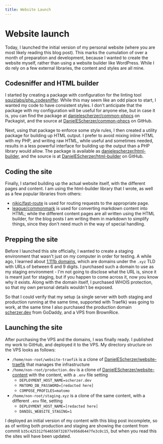 ```yaml
---
title: Website Launch
---
```


# Website launch

Today, I launched the initial version of my personal website (where you are most
likely reading this blog post). This marks the cumulation of over a month of
preparation and development, because I wanted to create the website myself,
rather than using a website builder like WordPress. While I do rely on a few
external libraries, the content and styles are all mine.

## Codesniffer and HTML builder

I started by creating a package with configuration for the linting tool
[squizlabs/php_codesniffer][package:squizlabs]. While this may seem like an odd
place to start, I wanted my code to have consistent styles. I don't anticipate
that the package with my configuration will be useful for anyone else, but in
case it is, you can find the package at
[danielescherzer/common-phpcs][package:common-phpcs] on Packagist, and the
source at [DanielEScherzer/common-phpcs][gh:common-phpcs] on GitHub.

Next, using that package to enforce some style rules, I then created a utility
package for building up HTML output. I prefer to avoid mixing inline HTML with
my PHP, and writing raw HTML, while useful and sometimes needed, results in a
less powerful interface for building up the output than a PHP library would
allow. The package is available as
[danielescherzer/html-builder][package:html-builder], and the source is at
[DanielEScherzer/html-builder][gh:html-builder] on GitHub.

## Coding the site

Finally, I started building up the actual website itself, with the different
pages and content. I am using the html-builder library that I wrote, as well
as a few popular libraries from others:

- [nikic/fast-route][package:fast-route] is used for routing requests to the
appropriate page.
- [league/commonmark][package:commonmark] is used for converting markdown
content into HTML; while the different content pages are all written using the
HTML builder, for the blog posts I am writing them in markdown to simplify
things, since they don't need much in the way of special handling.

## Prepping the site

Before I launched this site officially, I wanted to create a staging environment
that wasn't just on my computer in order for testing. A while ago, I learned
about [1.111b domains](https://en.wikipedia.org/wiki/.xyz#1.111B_Class), which
are domains under the `.xyz` TLD with URLs of between 6 and 9 digits. I
purchased such a domain to use as my staging environment - I'm not going to
disclose what the URL is, since it is meant just for staging, but if you happen
to come across it, now you know why it exists. Along with the domain itself, I
purchased WHOIS protection, so that my own personal details wouldn't be exposed.

So that I could verify that my setup (a single server with both staging and
production running at the same time, supported with Traefik) was going to work,
at the same time I also purchased the production domain
[scherzer.dev](https://scherzer.dev) from GoDaddy, and a VPS from BrownRice.

## Launching the site

After purchasing the VPS and the domains, I was finally ready. I published my
work to GitHub, and deployed it to the VPS. My directory structure on the VPS
looks as follows:
* `/home/non-root/website-traefik` is a clone of
[DanielEScherzer/website-traefik][gh:website-traefik] that manages the
infrastructure
* `/home/non-root/production.dev` is a clone of
[DanielEScherzer/website-content][gh:website-content] with the content, with a
`.env` file setting
	- `DEPLOYMENT_HOST_NAME=scherzer.dev`
	- `MATOMO_DB_PASSWORD=[redacted here]`
	- `COMPOSE_PROFILES=matomo`
* `/home/non-root/staging.xyz` is a clone of the same content, with a different
`.env` file, setting
	- `DEPLOYMENT_HOST_NAME=[redacted here]`
	- `DANIEL_WEBSITE_STAGING=1`

I deployed an initial version of my content with this blog post incomplete, so
as of writing both production and staging are showing the content from commit
`b35c425312f646550732877e956d6447fe3c0c15`, but when you read this the sites
will have been updated.

[gh:common-phpcs]: https://github.com/DanielEScherzer/common-phpcs
[gh:html-builder]: https://github.com/DanielEScherzer/html-builder
[gh:website-traefik]: https://github.com/DanielEScherzer/website-traefik
[gh:website-content]: https://github.com/DanielEScherzer/website-content
[package:squizlabs]: https://packagist.org/packages/squizlabs/php_codesniffer
[package:common-phpcs]: https://packagist.org/packages/danielescherzer/common-phpcs
[package:html-builder]: https://packagist.org/packages/danielescherzer/html-builder
[package:fast-route]: https://packagist.org/packages/nikic/fast-route
[package:commonmark]: https://packagist.org/packages/league/commonmark
